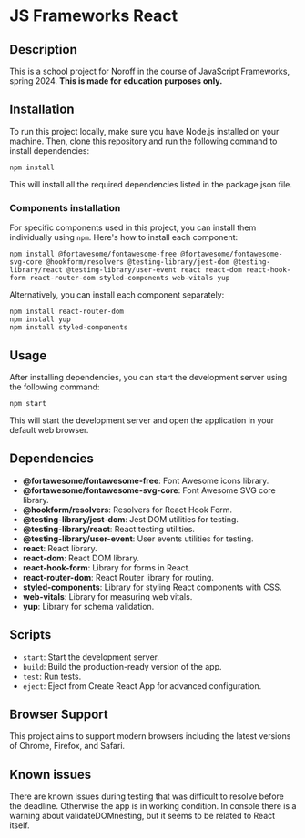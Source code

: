 # JS Frameworks React

## Description

This is a school project for Noroff in the course of JavaScript Frameworks, spring 2024.
**This is made for education purposes only.**

## Installation

To run this project locally, make sure you have Node.js installed on your machine. Then, clone this repository and run the following command to install dependencies:

`npm install`

This will install all the required dependencies listed in the package.json file.

### Components installation

For specific components used in this project, you can install them individually using `npm`. Here's how to install each component:

```
npm install @fortawesome/fontawesome-free @fortawesome/fontawesome-svg-core @hookform/resolvers @testing-library/jest-dom @testing-library/react @testing-library/user-event react react-dom react-hook-form react-router-dom styled-components web-vitals yup
```

Alternatively, you can install each component separately:

```
npm install react-router-dom
npm install yup
npm install styled-components
```

## Usage

After installing dependencies, you can start the development server using the following command:

`npm start`

This will start the development server and open the application in your default web browser.

## Dependencies

- **@fortawesome/fontawesome-free**: Font Awesome icons library.
- **@fortawesome/fontawesome-svg-core**: Font Awesome SVG core library.
- **@hookform/resolvers**: Resolvers for React Hook Form.
- **@testing-library/jest-dom**: Jest DOM utilities for testing.
- **@testing-library/react**: React testing utilities.
- **@testing-library/user-event**: User events utilities for testing.
- **react**: React library.
- **react-dom**: React DOM library.
- **react-hook-form**: Library for forms in React.
- **react-router-dom**: React Router library for routing.
- **styled-components**: Library for styling React components with CSS.
- **web-vitals**: Library for measuring web vitals.
- **yup**: Library for schema validation.

## Scripts

- `start`: Start the development server.
- `build`: Build the production-ready version of the app.
- `test`: Run tests.
- `eject`: Eject from Create React App for advanced configuration.

## Browser Support

This project aims to support modern browsers including the latest versions of Chrome, Firefox, and Safari.

## Known issues

There are known issues during testing that was difficult to resolve before the deadline. Otherwise the app 
is in working condition. 
In console there is a warning about validateDOMnesting, but it seems to be related to React itself.



